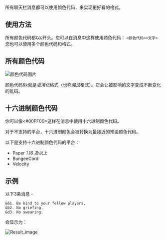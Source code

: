 所有聊天栏消息都可以使用颜色代码，来实现更好看的格式。

## 使用方法

所有颜色代码都以`&`开头。您可以在消息中这样使用颜色代码：
`<颜色代码><文字>`
您也可以使用多个颜色代码和格式。

## 所有颜色代码

![颜色代码图片](https://user-images.githubusercontent.com/22414680/183296891-9882b41d-3c64-40b0-ba06-3752e590efe5.png)

颜色代码&k就是*混淆化*格式（也称*魔法*格式）。它会让被影响的文字变成不断变化的乱码。

## 十六进制颜色代码

你可以像<#00FF00>这样在消息中使用十六进制颜色代码。

对于不支持的平台，十六进制颜色会被转换为最接近的预设颜色代码。

以下是支持十六进制颜色代码的平台：

* Paper *1.16 及以上*
* BungeeCord
* Velocity

## 示例

以下3条消息 - 
```
&61. Be kind to your fellow players.
&b2. No griefing.
&d3. No swearing.
```
会显示为：

![Result_image](https://gamepedia.cursecdn.com/wiki_bukkit/thumb/9/9c/HelpYmlGeneralTopic.png/450px-HelpYmlGeneralTopic.png?version=9f7895b8f7c02bbcd2d23733fa7e5653)